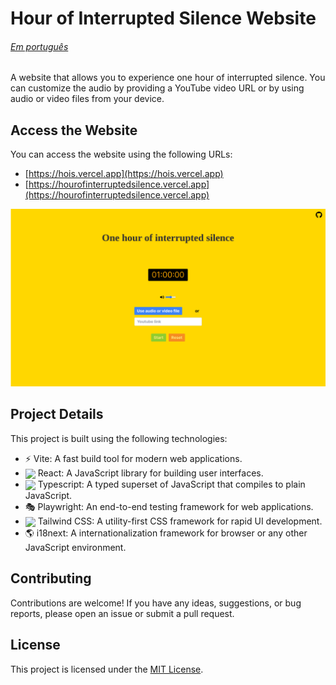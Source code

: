# Hour of Interrupted Silence Website

###### [Em português](.github/docs/README_pt-BR.md)

A website that allows you to experience one hour of interrupted silence. You can customize the audio by providing a YouTube video URL or by using audio or video files from your device.

## Access the Website

You can access the website using the following URLs:

- [https://hois.vercel.app](https://hois.vercel.app)
- [https://hourofinterruptedsilence.vercel.app](https://hourofinterruptedsilence.vercel.app)

![Hour of Interrupted Silence Website](.github/docs/images/hour-of-interrupted-silence.png)

## Project Details

This project is built using the following technologies:

- ⚡ Vite: A fast build tool for modern web applications.
- <img align="center" width="12" src="https://cdn.jsdelivr.net/gh/devicons/devicon/icons/react/react-original.svg" /> React: A JavaScript library for building user interfaces.
- <img align="center" width="12" src="https://cdn.jsdelivr.net/gh/devicons/devicon/icons/typescript/typescript-original.svg" /> Typescript: A typed superset of JavaScript that compiles to plain JavaScript.
- 🎭 Playwright: An end-to-end testing framework for web applications.
- <img align="center" width="12" src="https://cdn.jsdelivr.net/gh/devicons/devicon/icons/tailwindcss/tailwindcss-plain.svg" /> Tailwind CSS: A utility-first CSS framework for rapid UI development.
- 🌎 i18next: A internationalization framework for browser or any other JavaScript environment.

## Contributing

Contributions are welcome! If you have any ideas, suggestions, or bug reports, please open an issue or submit a pull request.

## License

This project is licensed under the [MIT License](LICENSE).

